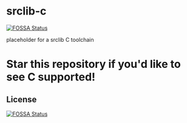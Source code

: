 # srclib-c
[![FOSSA Status](https://app.fossa.io/api/projects/git%2Bgithub.com%2Ffossas%2Fsrclib-c.svg?type=shield)](https://app.fossa.io/projects/git%2Bgithub.com%2Ffossas%2Fsrclib-c?ref=badge_shield)

placeholder for a srclib C toolchain

# Star this repository if you'd like to see C supported!


## License
[![FOSSA Status](https://app.fossa.io/api/projects/git%2Bgithub.com%2Ffossas%2Fsrclib-c.svg?type=large)](https://app.fossa.io/projects/git%2Bgithub.com%2Ffossas%2Fsrclib-c?ref=badge_large)